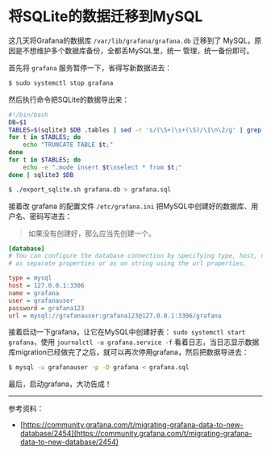 # 将SQLite的数据迁移到MySQL

这几天将Grafana的数据库 `/var/lib/grafana/grafana.db` 迁移到了 MySQL，原因是不想维护多个数据库备份，全都丢MySQL里，统一
管理，统一备份即可。

首先将 `grafana` 服务暂停一下，省得写新数据进去：

```bash
$ sudo systemctl stop grafana
```

然后执行命令把SQLite的数据导出来：

```bash
#!/bin/bash
DB=$1
TABLES=$(sqlite3 $DB .tables | sed -r 's/(\S+)\s+(\S)/\1\n\2/g' | grep -v migration_log)
for t in $TABLES; do
    echo "TRUNCATE TABLE $t;"
done
for t in $TABLES; do
    echo -e ".mode insert $t\nselect * from $t;"
done | sqlite3 $DB
```

```bash
$ ./export_sqlite.sh grafana.db > grafana.sql
```

接着改 grafana 的配置文件 `/etc/grafana.ini` 把MySQL中创建好的数据库、用户名、密码写进去：

> 如果没有创建好，那么应当先创建一个。

```ini
[database]
# You can configure the database connection by specifying type, host, name, user and password
# as separate properties or as on string using the url properties.

type = mysql
host = 127.0.0.1:3306
name = grafana
user = grafanauser
password = grafana123
url = mysql://grafanauser:grafana123@127.0.0.1:3306/grafana
```

接着启动一下grafana，让它在MySQL中创建好表： `sudo systemctl start grafana`，使用 `journalctl -u grafana.service -f`
看着日志，当日志显示数据库migration已经做完了之后，就可以再次停用grafana，然后把数据导进去：

```bash
$ mysql -u grafanauser -p -D grafana < grafana.sql
```

最后，启动grafana，大功告成！

---

参考资料：

- [https://community.grafana.com/t/migrating-grafana-data-to-new-database/2454](https://community.grafana.com/t/migrating-grafana-data-to-new-database/2454)
